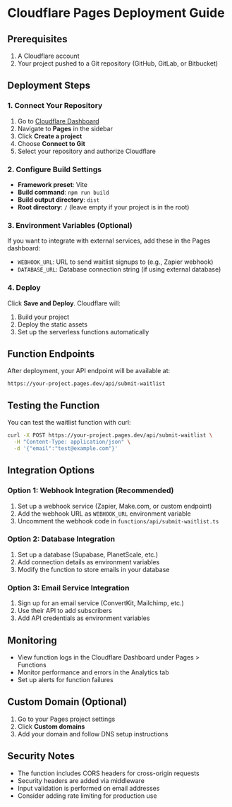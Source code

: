 # Cloudflare Pages Deployment Guide

## Prerequisites
1. A Cloudflare account
2. Your project pushed to a Git repository (GitHub, GitLab, or Bitbucket)

## Deployment Steps

### 1. Connect Your Repository
1. Go to [Cloudflare Dashboard](https://dash.cloudflare.com/)
2. Navigate to **Pages** in the sidebar
3. Click **Create a project**
4. Choose **Connect to Git**
5. Select your repository and authorize Cloudflare

### 2. Configure Build Settings
- **Framework preset**: Vite
- **Build command**: `npm run build`
- **Build output directory**: `dist`
- **Root directory**: `/` (leave empty if your project is in the root)

### 3. Environment Variables (Optional)
If you want to integrate with external services, add these in the Pages dashboard:

- `WEBHOOK_URL`: URL to send waitlist signups to (e.g., Zapier webhook)
- `DATABASE_URL`: Database connection string (if using external database)

### 4. Deploy
Click **Save and Deploy**. Cloudflare will:
1. Build your project
2. Deploy the static assets
3. Set up the serverless functions automatically

## Function Endpoints

After deployment, your API endpoint will be available at:
```
https://your-project.pages.dev/api/submit-waitlist
```

## Testing the Function

You can test the waitlist function with curl:

```bash
curl -X POST https://your-project.pages.dev/api/submit-waitlist \
  -H "Content-Type: application/json" \
  -d '{"email":"test@example.com"}'
```

## Integration Options

### Option 1: Webhook Integration (Recommended)
1. Set up a webhook service (Zapier, Make.com, or custom endpoint)
2. Add the webhook URL as `WEBHOOK_URL` environment variable
3. Uncomment the webhook code in `functions/api/submit-waitlist.ts`

### Option 2: Database Integration
1. Set up a database (Supabase, PlanetScale, etc.)
2. Add connection details as environment variables
3. Modify the function to store emails in your database

### Option 3: Email Service Integration
1. Sign up for an email service (ConvertKit, Mailchimp, etc.)
2. Use their API to add subscribers
3. Add API credentials as environment variables

## Monitoring

- View function logs in the Cloudflare Dashboard under Pages > Functions
- Monitor performance and errors in the Analytics tab
- Set up alerts for function failures

## Custom Domain (Optional)

1. Go to your Pages project settings
2. Click **Custom domains**
3. Add your domain and follow DNS setup instructions

## Security Notes

- The function includes CORS headers for cross-origin requests
- Security headers are added via middleware
- Input validation is performed on email addresses
- Consider adding rate limiting for production use